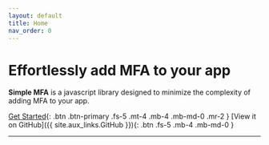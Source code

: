 ```yaml
---
layout: default
title: Home
nav_order: 0
---
```

# Effortlessly add MFA to your app

**Simple MFA** is a javascript library designed to minimize the complexity of adding MFA to your app.

[Get Started](./get-started/){: .btn .btn-primary .fs-5 .mt-4 .mb-4 .mb-md-0 .mr-2 }
[View it on GitHub]({{ site.aux_links.GitHub }}){: .btn .fs-5 .mb-4 .mb-md-0 }

---
